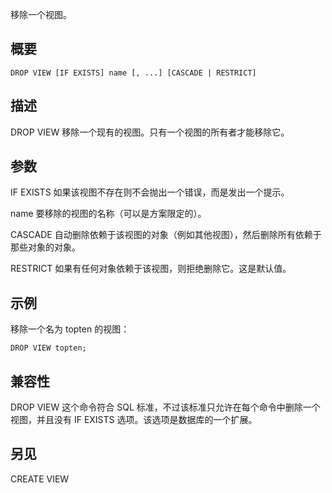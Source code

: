 移除一个视图。

## 概要

```
DROP VIEW [IF EXISTS] name [, ...] [CASCADE | RESTRICT]
```

## 描述
DROP VIEW 移除一个现有的视图。只有一个视图的所有者才能移除它。

## 参数
IF EXISTS
如果该视图不存在则不会抛出一个错误，而是发出一个提示。

name
要移除的视图的名称（可以是方案限定的）。

CASCADE
自动删除依赖于该视图的对象（例如其他视图），然后删除所有依赖于那些对象的对象。

RESTRICT
如果有任何对象依赖于该视图，则拒绝删除它。这是默认值。

## 示例
移除一个名为 topten 的视图：

```
DROP VIEW topten;
```

## 兼容性
DROP VIEW 这个命令符合 SQL 标准，不过该标准只允许在每个命令中删除一个视图，并且没有 IF EXISTS 选项。该选项是数据库的一个扩展。

## 另见
CREATE VIEW
